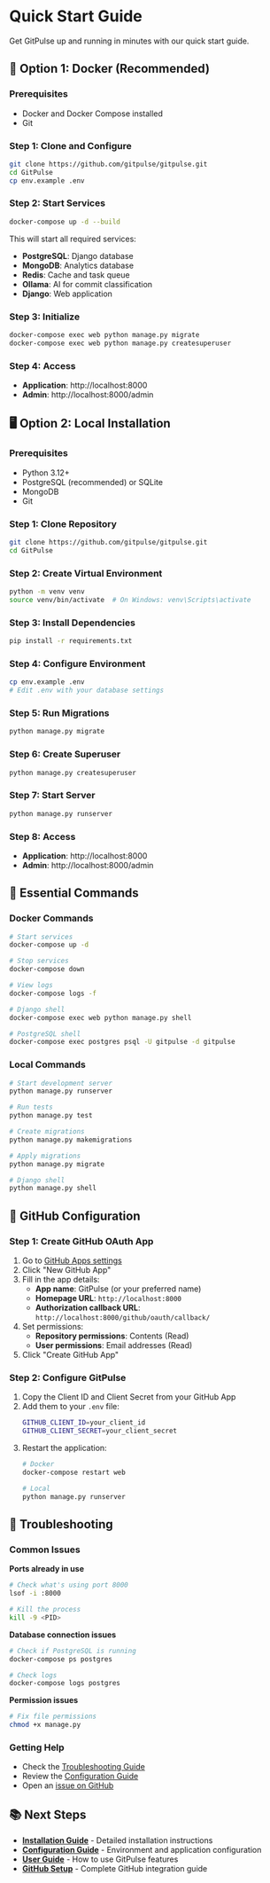 # Quick Start Guide

Get GitPulse up and running in minutes with our quick start guide.

## 🐳 Option 1: Docker (Recommended)

### Prerequisites

- Docker and Docker Compose installed
- Git

### Step 1: Clone and Configure

```bash
git clone https://github.com/gitpulse/gitpulse.git
cd GitPulse
cp env.example .env
```

### Step 2: Start Services

```bash
docker-compose up -d --build
```

This will start all required services:
- **PostgreSQL**: Django database
- **MongoDB**: Analytics database  
- **Redis**: Cache and task queue
- **Ollama**: AI for commit classification
- **Django**: Web application

### Step 3: Initialize

```bash
docker-compose exec web python manage.py migrate
docker-compose exec web python manage.py createsuperuser
```

### Step 4: Access

- **Application**: http://localhost:8000
- **Admin**: http://localhost:8000/admin

## 🖥️ Option 2: Local Installation

### Prerequisites

- Python 3.12+
- PostgreSQL (recommended) or SQLite
- MongoDB
- Git

### Step 1: Clone Repository

```bash
git clone https://github.com/gitpulse/gitpulse.git
cd GitPulse
```

### Step 2: Create Virtual Environment

```bash
python -m venv venv
source venv/bin/activate  # On Windows: venv\Scripts\activate
```

### Step 3: Install Dependencies

```bash
pip install -r requirements.txt
```

### Step 4: Configure Environment

```bash
cp env.example .env
# Edit .env with your database settings
```

### Step 5: Run Migrations

```bash
python manage.py migrate
```

### Step 6: Create Superuser

```bash
python manage.py createsuperuser
```

### Step 7: Start Server

```bash
python manage.py runserver
```

### Step 8: Access

- **Application**: http://localhost:8000
- **Admin**: http://localhost:8000/admin

## 🔧 Essential Commands

### Docker Commands

```bash
# Start services
docker-compose up -d

# Stop services
docker-compose down

# View logs
docker-compose logs -f

# Django shell
docker-compose exec web python manage.py shell

# PostgreSQL shell
docker-compose exec postgres psql -U gitpulse -d gitpulse
```

### Local Commands

```bash
# Start development server
python manage.py runserver

# Run tests
python manage.py test

# Create migrations
python manage.py makemigrations

# Apply migrations
python manage.py migrate

# Django shell
python manage.py shell
```

## 🔐 GitHub Configuration

### Step 1: Create GitHub OAuth App

1. Go to [GitHub Apps settings](https://github.com/settings/apps)
2. Click "New GitHub App"
3. Fill in the app details:
   - **App name**: GitPulse (or your preferred name)
   - **Homepage URL**: `http://localhost:8000`
   - **Authorization callback URL**: `http://localhost:8000/github/oauth/callback/`
4. Set permissions:
   - **Repository permissions**: Contents (Read)
   - **User permissions**: Email addresses (Read)
5. Click "Create GitHub App"

### Step 2: Configure GitPulse

1. Copy the Client ID and Client Secret from your GitHub App
2. Add them to your `.env` file:
   ```bash
   GITHUB_CLIENT_ID=your_client_id
   GITHUB_CLIENT_SECRET=your_client_secret
   ```
3. Restart the application:
   ```bash
   # Docker
   docker-compose restart web
   
   # Local
   python manage.py runserver
   ```

## 🚨 Troubleshooting

### Common Issues

**Ports already in use**
```bash
# Check what's using port 8000
lsof -i :8000

# Kill the process
kill -9 <PID>
```

**Database connection issues**
```bash
# Check if PostgreSQL is running
docker-compose ps postgres

# Check logs
docker-compose logs postgres
```

**Permission issues**
```bash
# Fix file permissions
chmod +x manage.py
```

### Getting Help

- Check the [Troubleshooting Guide](../technical/troubleshooting.md)
- Review the [Configuration Guide](configuration.md)
- Open an [issue on GitHub](https://github.com/assiadialeb/gitpulse/issues)

## 📚 Next Steps

- **[Installation Guide](installation.md)** - Detailed installation instructions
- **[Configuration Guide](configuration.md)** - Environment and application configuration
- **[User Guide](../user-guide/overview.md)** - How to use GitPulse features
- **[GitHub Setup](../user-guide/github-setup.md)** - Complete GitHub integration guide 